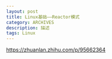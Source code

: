 ```yaml
---
layout: post
title: Linux基础——Reactor模式
category: ARCHIVES
description: 描述
tags: Linux
---
```


https://zhuanlan.zhihu.com/p/95662364


